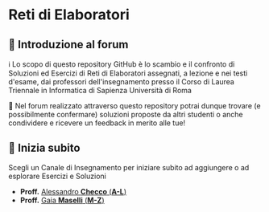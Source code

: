 # Reti di Elaboratori

## 👋 Introduzione al forum

ℹ️ Lo scopo di questo repository GitHub è lo scambio e il confronto di Soluzioni ed Esercizi di Reti di Elaboratori assegnati, a lezione e nei testi d'esame, dai professori dell'insegnamento presso il Corso di Laurea Triennale in Informatica di Sapienza Università di Roma

💬 Nel forum realizzato attraverso questo repository potrai dunque trovare (e possibilmente confermare) soluzioni proposte da altri studenti o anche condividere e ricevere un feedback in merito alle tue!

## 🚀 Inizia subito

Scegli un Canale di Insegnamento per iniziare subito ad aggiungere o ad esplorare Esercizi e Soluzioni
- **Proff.** [Alessandro **Checco** (**A-L**)](https://github.com/sapienzastudentsnetwork/reti-di-elaboratori/blob/main/checco/README.md)
- **Proff.** [Gaia **Maselli** (**M-Z**)](https://github.com/sapienzastudentsnetwork/reti-di-elaboratori/blob/main/maselli/README.md)
